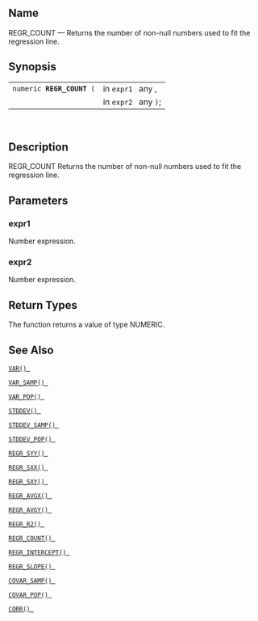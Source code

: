 <div id="fn_regr_count" class="refentry">

<div class="titlepage">

</div>

<div class="refnamediv">

## Name

REGR_COUNT — Returns the number of non-null numbers used to fit the
regression line.

</div>

<div class="refsynopsisdiv">

## Synopsis

<div id="fsyn_regr_count" class="funcsynopsis">

|                                |                      |
|--------------------------------|----------------------|
| `numeric `**`REGR_COUNT`**` (` | in `expr1 ` any ,    |
|                                | in `expr2 ` any `)`; |

<div class="funcprototype-spacer">

 

</div>

</div>

</div>

<div id="desc_regr_count" class="refsect1">

## Description

REGR_COUNT Returns the number of non-null numbers used to fit the
regression line.

</div>

<div id="params_regr_count" class="refsect1">

## Parameters

<div id="id78948" class="refsect2">

### expr1

Number expression.

</div>

<div id="id78951" class="refsect2">

### expr2

Number expression.

</div>

</div>

<div id="ret_regr_count" class="refsect1">

## Return Types

The function returns a value of type NUMERIC.

</div>

<div id="seealso_regr_count" class="refsect1">

## See Also

<a href="fn_var.html" class="link" title="VAR"><code
class="function">VAR() </code></a>

<a href="fn_var_samp.html" class="link" title="VAR_SAMP"><code
class="function">VAR_SAMP() </code></a>

<a href="fn_var_pop.html" class="link" title="VAR_POP"><code
class="function">VAR_POP() </code></a>

<a href="fn_stddev.html" class="link" title="STDDEV"><code
class="function">STDDEV() </code></a>

<a href="fn_stddev_samp.html" class="link" title="STDDEV_SAMP"><code
class="function">STDDEV_SAMP() </code></a>

<a href="fn_stddev_pop.html" class="link" title="STDDEV_POP"><code
class="function">STDDEV_POP() </code></a>

<a href="fn_regr_syy.html" class="link" title="REGR_SYY"><code
class="function">REGR_SYY() </code></a>

<a href="fn_regr_sxx.html" class="link" title="REGR_SXX"><code
class="function">REGR_SXX() </code></a>

<a href="fn_regr_sxy.html" class="link" title="REGR_SXY"><code
class="function">REGR_SXY() </code></a>

<a href="fn_regr_avgx.html" class="link" title="REGR_AVGX"><code
class="function">REGR_AVGX() </code></a>

<a href="fn_regr_avgy.html" class="link" title="REGR_AVGY"><code
class="function">REGR_AVGY() </code></a>

<a href="fn_regr_r2.html" class="link" title="REGR_R2"><code
class="function">REGR_R2() </code></a>

<a href="fn_regr_count.html" class="link" title="REGR_COUNT"><code
class="function">REGR_COUNT() </code></a>

<a href="fn_regr_intercept.html" class="link"
title="REGR_INTERCEPT"><code
class="function">REGR_INTERCEPT() </code></a>

<a href="fn_regr_slope.html" class="link" title="REGR_SLOPE"><code
class="function">REGR_SLOPE() </code></a>

<a href="fn_covar_samp.html" class="link" title="COVAR_SAMP"><code
class="function">COVAR_SAMP() </code></a>

<a href="fn_covar_pop.html" class="link" title="COVAR_POP"><code
class="function">COVAR_POP() </code></a>

<a href="fn_corr.html" class="link" title="CORR"><code
class="function">CORR() </code></a>

</div>

</div>

